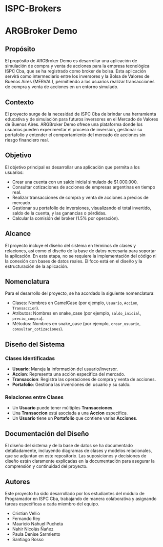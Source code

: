 # ISPC-Brokers
# ARGBroker Demo

## Propósito

El propósito de ARGBroker Demo es desarrollar una aplicación de simulación de compra y venta de acciones para la empresa tecnológica ISPC Cba, que se ha registrado como broker de bolsa. Esta aplicación servirá como intermediario entre los inversores y la Bolsa de Valores de Buenos Aires (MERVAL), permitiendo a los usuarios realizar transacciones de compra y venta de acciones en un entorno simulado.

## Contexto

El proyecto surge de la necesidad de ISPC Cba de brindar una herramienta educativa y de simulación para futuros inversores en el Mercado de Valores de Buenos Aires. ARGBroker Demo ofrece una plataforma donde los usuarios pueden experimentar el proceso de inversión, gestionar su portafolio y entender el comportamiento del mercado de acciones sin riesgo financiero real.

## Objetivo

El objetivo principal es desarrollar una aplicación que permita a los usuarios:
- Crear una cuenta con un saldo inicial simulado de $1.000.000.
- Consultar cotizaciones de acciones de empresas argentinas en tiempo real.
- Realizar transacciones de compra y venta de acciones a precios de mercado.
- Gestionar su portafolio de inversiones, visualizando el total invertido, saldo de la cuenta, y las ganancias o pérdidas.
- Calcular la comisión del broker (1.5% por operación).

## Alcance

El proyecto incluye el diseño del sistema en términos de clases y relaciones, así como el diseño de la base de datos necesaria para soportar la aplicación. En esta etapa, no se requiere la implementación del código ni la conexión con bases de datos reales. El foco está en el diseño y la estructuración de la aplicación.

## Nomenclatura

Para el desarrollo del proyecto, se ha acordado la siguiente nomenclatura:
- Clases: Nombres en CamelCase (por ejemplo, `Usuario`, `Accion`, `Transaccion`).
- Atributos: Nombres en snake_case (por ejemplo, `saldo_inicial`, `precio_compra`).
- Métodos: Nombres en snake_case (por ejemplo, `crear_usuario`, `consultar_cotizaciones`).

## Diseño del Sistema

### Clases Identificadas

- **Usuario**: Maneja la información del usuario/inversor.
- **Accion**: Representa una acción específica del mercado.
- **Transaccion**: Registra las operaciones de compra y venta de acciones.
- **Portafolio**: Gestiona las inversiones del usuario y su saldo.

### Relaciones entre Clases

- Un **Usuario** puede tener múltiples **Transacciones**.
- Una **Transaccion** está asociada a una **Accion** específica.
- Un **Usuario** tiene un **Portafolio** que contiene varias **Acciones**.

## Documentación del Diseño

El diseño del sistema y de la base de datos se ha documentado detalladamente, incluyendo diagramas de clases y modelos relacionales, que se adjuntan en este repositorio. Las suposiciones y decisiones de diseño están claramente explicadas en la documentación para asegurar la comprensión y continuidad del proyecto.

## Autores

Este proyecto ha sido desarrollado por los estudiantes del módulo de Programador en ISPC Cba, trabajando de manera colaborativa y asignando tareas específicas a cada miembro del equipo.

- Cristian Vellio
- Fernando Rey
- Mauricio Nahuel Pucheta
- Nahir Nicolás Ñañez 
- Paula Denise Sarmiento
- Santiago Rosso
